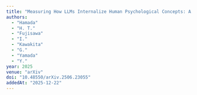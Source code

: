 ```yaml
---
title: "Measuring How LLMs Internalize Human Psychological Concepts: A preliminary analysis"
authors:
  - "Hamada"
  - "H. T."
  - "Fujisawa"
  - "I."
  - "Kawakita"
  - "G."
  - "Yamada"
  - "Y."
year: 2025
venue: "arXiv"
doi: "10.48550/arXiv.2506.23055"
addedAt: "2025-12-22"
---
```

